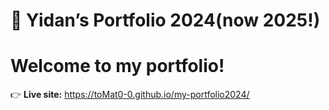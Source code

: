 # 🍅 Yidan’s Portfolio 2024(now 2025!)

# Welcome to my portfolio!

👉 **Live site:** <https://toMat0-0.github.io/my-portfolio2024/>

